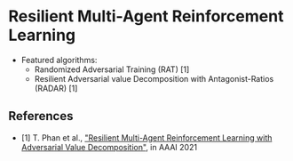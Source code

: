 # Resilient Multi-Agent Reinforcement Learning

- Featured algorithms:
    - Randomized Adversarial Training (RAT) [1]
	- Resilient Adversarial value Decomposition with Antagonist-Ratios (RADAR) [1]

## References

- [1] T. Phan et al., ["Resilient Multi-Agent Reinforcement Learning with Adversarial Value Decomposition"](https://ojs.aaai.org/index.php/AAAI/article/view/17348/17155), in AAAI 2021

